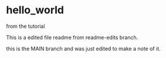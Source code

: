 # hello_world
from the tutorial


This is a edited file readme from readme-edits branch.

this is the MAIN branch and was just edited to make a note of it.

